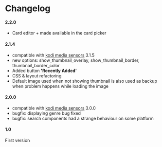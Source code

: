 # Changelog

#### 2.2.0

* Card editor + made available in the card picker

#### 2.1.4

* compatible with [kodi media sensors](https://github.com/jtbgroup/kodi-media-sensors) 3.1.5
* new options: show_thumbnail_overlay, show_thumbnail_border, thumbnail_border_color
* Added button **'Recently Added'**
* CSS & layout refactoring
* Default image used when not showing thumbnail is also used as backup when problem happens while loading the image

#### 2.0.0

* compatible with [kodi media sensors](https://github.com/jtbgroup/kodi-media-sensors) 3.0.0
* bugfix: displaying genre bug fixed
* bugfix: search components had a strange behaviour on some platform


#### 1.0

First version